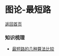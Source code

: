 # 图论-最短路

[返回首页](http://www.ebola.pro)

### 知识梳理

- [最短路的几种算法比较](http://www.ebola.pro/article/notes/SPA)
